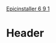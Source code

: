 [Epicinstaller 6 9 1](/uploads/epicinstaller-6-9-1.dmg "Epicinstaller 6 9 1")<!-- TITLE: Home -->
<!-- SUBTITLE: A quick summary of Home -->

# Header